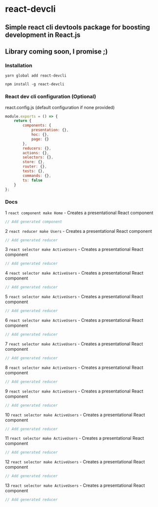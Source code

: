 # react-devcli

## Simple react cli devtools package for boosting development in React.js

## Library coming soon, I promise ;)

### Installation

`yarn global add react-devcli`

`npm install -g react-devcli`

### React dev cli configuration (Optional)

react.config.js (default configuration if none provided)
```js
module.exports = () => {
    return {
        components: {
            presentation: {},
            hoc: {},
            page: {}
        },
        reducers: {},
        actions: {},
        selectors: {},
        store: {},
        router: {},
        tests: {},
        commands: {},
        ts: false
    }
};
```

### Docs

1 `react component make Home` - Creates a presentational React component
```jsx
// Add generated component
```

2 `react reducer make Users` - Creates a presentational React component
```jsx
// Add generated reducer
```

3 `react selector make ActiveUsers` - Creates a presentational React component
```jsx
// Add generated reducer
```

4 `react selector make ActiveUsers` - Creates a presentational React component
```jsx
// Add generated reducer
```

5 `react selector make ActiveUsers` - Creates a presentational React component
```jsx
// Add generated reducer
```

6 `react selector make ActiveUsers` - Creates a presentational React component
```jsx
// Add generated reducer
```

7 `react selector make ActiveUsers` - Creates a presentational React component
```jsx
// Add generated reducer
```

8 `react selector make ActiveUsers` - Creates a presentational React component
```jsx
// Add generated reducer
```

9 `react selector make ActiveUsers` - Creates a presentational React component
```jsx
// Add generated reducer
```

10 `react selector make ActiveUsers` - Creates a presentational React component
```jsx
// Add generated reducer
```

11 `react selector make ActiveUsers` - Creates a presentational React component
```jsx
// Add generated reducer
```

12 `react selector make ActiveUsers` - Creates a presentational React component
```jsx
// Add generated reducer
```

13 `react selector make ActiveUsers` - Creates a presentational React component
```jsx
// Add generated reducer
```
